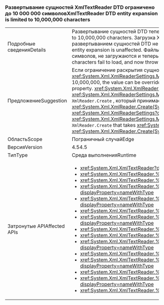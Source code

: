 ### <a name="xmltextreader-dtd-entity-expansion-is-limited-to-10000000-characters"></a><span data-ttu-id="fb1d2-101">Развертывание сущностей XmlTextReader DTD ограничено до 10 000 000 символов</span><span class="sxs-lookup"><span data-stu-id="fb1d2-101">XmlTextReader DTD entity expansion is limited to 10,000,000 characters</span></span>

|   |   |
|---|---|
|<span data-ttu-id="fb1d2-102">Подробные сведения</span><span class="sxs-lookup"><span data-stu-id="fb1d2-102">Details</span></span>|<span data-ttu-id="fb1d2-103">Развертывание сущностей DTD теперь не может превышать 10 000 000 символов.</span><span class="sxs-lookup"><span data-stu-id="fb1d2-103">DTD entity expansion is now limited to 10,000,000 characters.</span></span> <span data-ttu-id="fb1d2-104">Загрузка XML-файлов без развертывания сущностей DTD или с ограниченным развертыванием сущностей DTD не изменяется.</span><span class="sxs-lookup"><span data-stu-id="fb1d2-104">Loading XML files without DTD entity expansion or with limited DTD entity expansion is unaffected.</span></span> <span data-ttu-id="fb1d2-105">Файлы с сущностями DTD, которые развертываются до более чем 10 000 000 символов, не загружаются и теперь вызывают исключение.</span><span class="sxs-lookup"><span data-stu-id="fb1d2-105">Files with DTD entities that expand to more than 10,000,000 characters fail to load, and now throw an exception.</span></span>|
|<span data-ttu-id="fb1d2-106">Предложение</span><span class="sxs-lookup"><span data-stu-id="fb1d2-106">Suggestion</span></span>|<span data-ttu-id="fb1d2-107">Если ограничение раскрытия сущности DTD слишком мало 10 000 000, значение может быть заменено <xref:System.Xml.XmlReaderSettings.MaxCharactersFromEntities> свойство.</span><span class="sxs-lookup"><span data-stu-id="fb1d2-107">If the limit of DTD entity expansion is too low 10,000,000, the value can be overridden with the <xref:System.Xml.XmlReaderSettings.MaxCharactersFromEntities> property.</span></span> <span data-ttu-id="fb1d2-108"><xref:System.Xml.XmlReaderSettings?displayProperty=name> С соответствующим <xref:System.Xml.XmlReaderSettings.MaxCharactersFromEntities?displayProperty=name> значение может быть передано в <code>XmlReader.Create</code> , который принимает <xref:System.Xml.XmlReaderSettings?displayProperty=name> (т. е. <xref:System.Xml.XmlReader.Create(System.String,System.Xml.XmlReaderSettings)>)</span><span class="sxs-lookup"><span data-stu-id="fb1d2-108">An <xref:System.Xml.XmlReaderSettings?displayProperty=name> with the proper <xref:System.Xml.XmlReaderSettings.MaxCharactersFromEntities?displayProperty=name> value can be passed to <code>XmlReader.Create</code> that takes <xref:System.Xml.XmlReaderSettings?displayProperty=name> (ie. <xref:System.Xml.XmlReader.Create(System.String,System.Xml.XmlReaderSettings)>)</span></span>|
|<span data-ttu-id="fb1d2-109">Область</span><span class="sxs-lookup"><span data-stu-id="fb1d2-109">Scope</span></span>|<span data-ttu-id="fb1d2-110">Пограничный случай</span><span class="sxs-lookup"><span data-stu-id="fb1d2-110">Edge</span></span>|
|<span data-ttu-id="fb1d2-111">Версия</span><span class="sxs-lookup"><span data-stu-id="fb1d2-111">Version</span></span>|<span data-ttu-id="fb1d2-112">4.5</span><span class="sxs-lookup"><span data-stu-id="fb1d2-112">4.5</span></span>|
|<span data-ttu-id="fb1d2-113">Тип</span><span class="sxs-lookup"><span data-stu-id="fb1d2-113">Type</span></span>|<span data-ttu-id="fb1d2-114">Среда выполнения</span><span class="sxs-lookup"><span data-stu-id="fb1d2-114">Runtime</span></span>|
|<span data-ttu-id="fb1d2-115">Затронутые API</span><span class="sxs-lookup"><span data-stu-id="fb1d2-115">Affected APIs</span></span>|<ul><li><xref:System.Xml.XmlTextReader?displayProperty=nameWithType></li><li><xref:System.Xml.XmlTextReader.%23ctor?displayProperty=nameWithType></li><li><xref:System.Xml.XmlTextReader.%23ctor(System.IO.Stream)?displayProperty=nameWithType></li><li><xref:System.Xml.XmlTextReader.%23ctor(System.IO.Stream,System.Xml.XmlNameTable)?displayProperty=nameWithType></li><li><xref:System.Xml.XmlTextReader.%23ctor(System.IO.Stream,System.Xml.XmlNodeType,System.Xml.XmlParserContext)?displayProperty=nameWithType></li><li><xref:System.Xml.XmlTextReader.%23ctor(System.IO.TextReader)?displayProperty=nameWithType></li><li><xref:System.Xml.XmlTextReader.%23ctor(System.IO.TextReader,System.Xml.XmlNameTable)?displayProperty=nameWithType></li><li><xref:System.Xml.XmlTextReader.%23ctor(System.String)?displayProperty=nameWithType></li><li><xref:System.Xml.XmlTextReader.%23ctor(System.String,System.IO.Stream)?displayProperty=nameWithType></li><li><xref:System.Xml.XmlTextReader.%23ctor(System.String,System.IO.Stream,System.Xml.XmlNameTable)?displayProperty=nameWithType></li><li><xref:System.Xml.XmlTextReader.%23ctor(System.String,System.IO.TextReader)?displayProperty=nameWithType></li><li><xref:System.Xml.XmlTextReader.%23ctor(System.String,System.IO.TextReader,System.Xml.XmlNameTable)?displayProperty=nameWithType></li><li><xref:System.Xml.XmlTextReader.%23ctor(System.String,System.Xml.XmlNameTable)?displayProperty=nameWithType></li><li><xref:System.Xml.XmlTextReader.%23ctor(System.String,System.Xml.XmlNodeType,System.Xml.XmlParserContext)?displayProperty=nameWithType></li><li><xref:System.Xml.XmlTextReader.%23ctor(System.Xml.XmlNameTable)?displayProperty=nameWithType></li></ul>|

